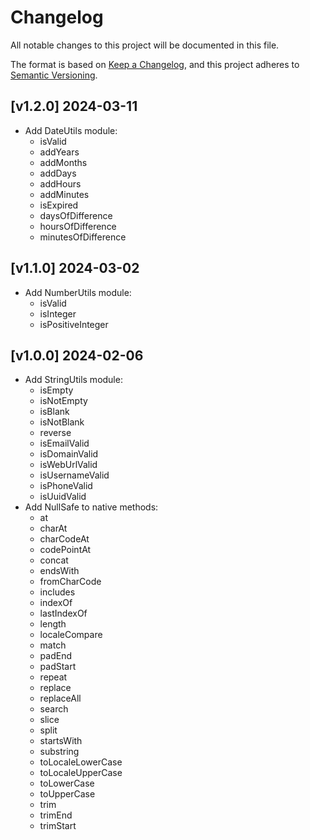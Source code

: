 # Changelog
All notable changes to this project will be documented in this file.

The format is based on [Keep a Changelog](https://keepachangelog.com/en/1.0.0/),
and this project adheres to [Semantic Versioning](https://semver.org/spec/v2.0.0.html).

## [v1.2.0] 2024-03-11
* Add DateUtils module:
    * isValid
    * addYears
    * addMonths
    * addDays
    * addHours
    * addMinutes
    * isExpired
    * daysOfDifference
    * hoursOfDifference
    * minutesOfDifference

## [v1.1.0] 2024-03-02
* Add NumberUtils module:
    * isValid
    * isInteger
    * isPositiveInteger

## [v1.0.0] 2024-02-06
* Add StringUtils module:
    * isEmpty
    * isNotEmpty
    * isBlank
    * isNotBlank
    * reverse
    * isEmailValid
    * isDomainValid
    * isWebUrlValid
    * isUsernameValid
    * isPhoneValid
    * isUuidValid
* Add NullSafe to native methods:
    * at
    * charAt
    * charCodeAt
    * codePointAt
    * concat
    * endsWith
    * fromCharCode
    * includes
    * indexOf
    * lastIndexOf
    * length
    * localeCompare
    * match
    * padEnd
    * padStart
    * repeat
    * replace
    * replaceAll
    * search
    * slice
    * split
    * startsWith
    * substring
    * toLocaleLowerCase
    * toLocaleUpperCase
    * toLowerCase
    * toUpperCase
    * trim
    * trimEnd
    * trimStart